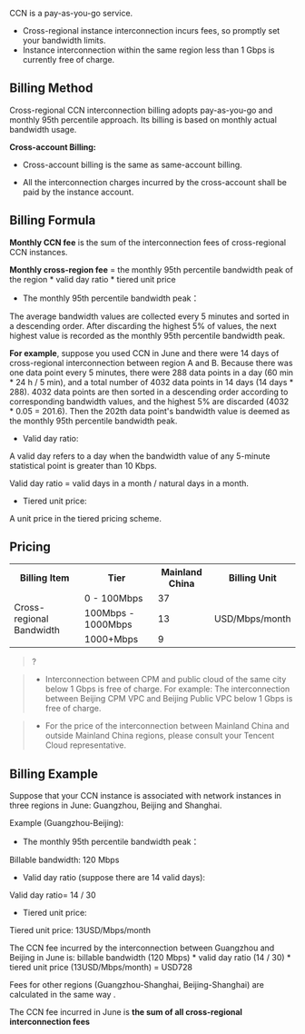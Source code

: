 CCN is a pay-as-you-go service.

- Cross-regional instance interconnection incurs fees, so promptly set your bandwidth limits.
- Instance interconnection within the same region less than 1 Gbps is currently free of charge.

## Billing Method
Cross-regional CCN interconnection billing adopts pay-as-you-go and monthly 95th percentile approach. Its billing is based on monthly actual bandwidth usage.

**Cross-account Billing:**

- Cross-account billing is the same as same-account billing.

- All the interconnection charges incurred by the cross-account shall be paid by the instance account.

 
## Billing Formula
**Monthly CCN fee** is the sum of the interconnection fees of cross-regional CCN instances.

**Monthly cross-region fee** = the monthly 95th percentile bandwidth peak of the region \* valid day ratio \* tiered unit price

- The monthly 95th percentile bandwidth peak：

The average bandwidth values are collected every 5 minutes and sorted in a descending order. After discarding the highest 5% of values, the next highest value is recorded as the monthly 95th percentile bandwidth peak.

**For example**, suppose you used CCN in June and there were 14 days of cross-regional interconnection between region A and B. Because there was one data point every 5 minutes, there were 288 data points in a day (60 min * 24 h / 5 min), and a total number of 4032 data points in 14 days  (14 days * 288). 4032 data points are then sorted in a descending order according to corresponding bandwidth values, and the highest 5% are discarded (4032 * 0.05 = 201.6). Then the 202th data point's bandwidth value is deemed as the monthly 95th percentile bandwidth peak.

- Valid day ratio:

A valid day refers to a day when the bandwidth value of any 5-minute statistical point is greater than 10 Kbps.

Valid day ratio = valid days in a month / natural days in a month.

- Tiered unit price:

A unit price in the tiered pricing scheme. 
 
## Pricing
 <table>

 <tr>

 <th>Billing Item </th>

 <th>Tier </th>

 <th>Mainland China </th>

 <th>Billing Unit </th>

 </tr>

 
 <tr>

 <td rowspan=3>Cross-regional Bandwidth </td>

 <td>0 - 100Mbps </td>

 <td>37 </td>

 <td rowspan=3>USD/Mbps/month </td>

 </tr>

 
 <tr>

 <td>100Mbps - 1000Mbps </td>

 <td>13 </td>

 </tr>

 
 <tr>

 <td>1000+Mbps </td>

 <td>9 </td>

 </tr>

 
 </table>

 
>?

>- Interconnection between CPM and public cloud of the same city below 1 Gbps is free of charge. For example: The interconnection between Beijing CPM VPC and Beijing Public VPC below 1 Gbps is free of charge.

>- For the price of the interconnection between Mainland China and outside Mainland China regions, please consult your Tencent Cloud representative.

 
## Billing Example
Suppose that your CCN instance is associated with network instances in three regions in June: Guangzhou, Beijing and Shanghai.

Example (Guangzhou-Beijing):

- The monthly 95th percentile bandwidth peak：

Billable bandwidth: 120 Mbps

- Valid day ratio (suppose there are 14 valid days):

Valid day ratio= 14 / 30

- Tiered unit price:

Tiered unit price: 13USD/Mbps/month 

 
The CCN fee incurred by the interconnection between Guangzhou and Beijing in June is: billable bandwidth (120 Mbps) * valid day ratio (14 / 30) * tiered unit price (13USD/Mbps/month) = USD728


Fees for other regions (Guangzhou-Shanghai, Beijing-Shanghai) are calculated in the same way .

The CCN fee incurred in June is **the sum of all cross-regional interconnection fees**
[](https://main.qcloudimg.com/raw/67fc221ad32ae2359e5159e3af219d98.png)
